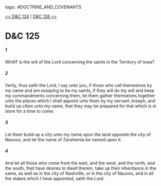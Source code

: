 tags:: #DOCTRINE_AND_COVENANTS

[<< D&C 124](DOCTRINE_AND_COVENANTS/D&C_124.md) | [D&C 126 >>](DOCTRINE_AND_COVENANTS/D&C_126.md)

# D&C 125

##### 1

WHAT is the will of the Lord concerning the saints in the Territory of Iowa?

##### 2

Verily, thus saith the Lord, I say unto you, if those who call themselves by my name and are essaying to be my saints, if they will do my will and keep my commandments concerning them, let them gather themselves together unto the places which I shall appoint unto them by my servant Joseph, and build up cities unto my name, that they may be prepared for that which is in store for a time to come.

##### 3

Let them build up a city unto my name upon the land opposite the city of Nauvoo, and let the name of Zarahemla be named upon it.

##### 4

And let all those who come from the east, and the west, and the north, and the south, that have desires to dwell therein, take up their inheritance in the same, as well as in the city of Nashville, or in the city of Nauvoo, and in all the stakes which I have appointed, saith the Lord.
